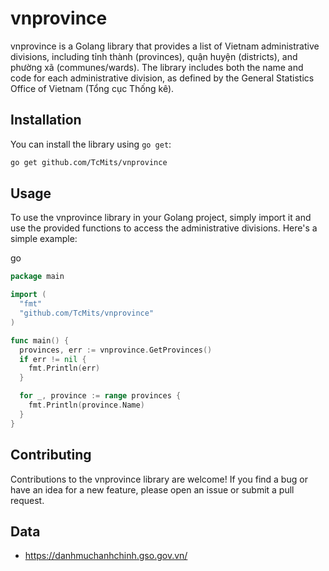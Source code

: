 # vnprovince

vnprovince is a Golang library that provides a list of Vietnam administrative divisions, including tỉnh thành (provinces), quận huyện (districts), and phường xã (communes/wards). The library includes both the name and code for each administrative division, as defined by the General Statistics Office of Vietnam (Tổng cục Thống kê).

## Installation

You can install the library using `go get`:

```sh
go get github.com/TcMits/vnprovince
```

## Usage

To use the vnprovince library in your Golang project, simply import it and use the provided functions to access the administrative divisions. Here's a simple example:

go

```go
package main

import (
  "fmt"
  "github.com/TcMits/vnprovince"
)

func main() {
  provinces, err := vnprovince.GetProvinces()
  if err != nil {
    fmt.Println(err)
  }

  for _, province := range provinces {
    fmt.Println(province.Name)
  }
}
```

## Contributing

Contributions to the vnprovince library are welcome! If you find a bug or have an idea for a new feature, please open an issue or submit a pull request.

## Data

- https://danhmuchanhchinh.gso.gov.vn/
